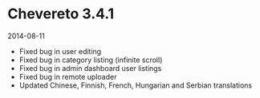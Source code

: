 # Chevereto 3.4.1

2014-08-11

- Fixed bug in user editing
- Fixed bug in category listing (infinite scroll)
- Fixed bug in admin dashboard user listings
- Fixed bug in remote uploader
- Updated Chinese, Finnish, French, Hungarian and Serbian translations
